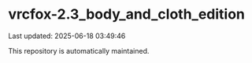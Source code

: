 # vrcfox-2.3_body_and_cloth_edition

Last updated: 2025-06-18 03:49:46

This repository is automatically maintained.
